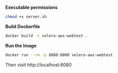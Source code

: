 **Executable permissions**

```bash
chmod +x server.sh
```

**Build Dockerfile**

```bash
docker build -t velero-aws-webtest .
```

**Run the Image**

```bash
docker run --rm -p 8080:8080 velero-aws-webtest
```

Then visit http://localhost:8080 

